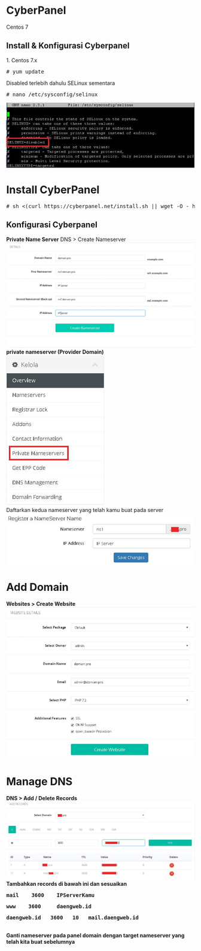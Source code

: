 # CyberPanel
Centos 7
<h2>Install & Konfigurasi Cyberpanel</h2>
<p>1. Centos 7.x
<pre># yum update</pre>
Disabled terlebih dahulu SELinux sementara
<pre># nano /etc/sysconfig/selinux</pre>
<img src="https://raw.githubusercontent.com/irtec/CyberPanel/master/selinux.jpeg">

# Install CyberPanel
<pre># sh <(curl https://cyberpanel.net/install.sh || wget -O - https://cyberpanel.net/install.sh)</pre>
<h2>Konfigurasi Cyberpanel</h2>

<b>Private Name Server</b>
DNS > Create Nameserver
<img src="https://raw.githubusercontent.com/irtec/CyberPanel/master/ns.jpeg">
<b>private nameserver (Provider Domain)</b>
<br>
<img src="https://raw.githubusercontent.com/irtec/CyberPanel/master/PNS.jpeg">
<br>
Daftarkan kedua nameserver yang telah kamu buat pada server
<br>
<img src="https://raw.githubusercontent.com/irtec/CyberPanel/master/RegNS.jpeg">

# Add Domain
<b>Websites > Create Website
<br>
<img src="https://raw.githubusercontent.com/irtec/CyberPanel/master/adddom.jpeg">

# Manage DNS
<b>DNS > Add / Delete Records
<br>
<img src="https://raw.githubusercontent.com/irtec/CyberPanel/master/addrec.jpeg">
Tambahkan records di bawah ini dan sesuaikan
<pre>mail    3600    IPServerKamu</pre>
<pre>www    3600     daengweb.id</pre>
<pre>daengweb.id   3600   10   mail.daengweb.id</pre>
<br>
Ganti nameserver pada panel domain dengan target nameserver yang telah kita buat sebelumnya
